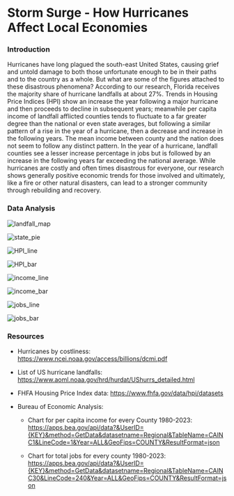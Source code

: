 # Storm Surge - How Hurricanes Affect Local Economies
 ### Introduction
Hurricanes have long plagued the south-east United States, causing grief and untold damage to both those unfortunate enough to be in their paths and to the country as a whole. But what are some of the figures attached to these disastrous phenomena? According to our research, Florida receives the majority share of hurricane landfalls at about 27%. Trends in Housing Price Indices (HPI) show an increase the year following a major hurricane and then proceeds to decline in subsequent years; meanwhile per capita income of landfall afflicted counties tends to fluctuate to a far greater degree than the national or even state averages, but following a similar pattern of a rise in the year of a hurricane, then a decrease and increase in the following years. The mean income between county and the nation does not seem to follow any distinct pattern. In the year of a hurricane, landfall counties see a lesser increase percentage in jobs but is followed by an increase in the following years far exceeding the national average. While hurricanes are costly and often times disastrous for everyone, our research shows generally positive economic trends for those involved and ultimately, like a fire or other natural disasters, can lead to a stronger community through rebuilding and recovery. 


 
 ### Data Analysis

![landfall_map](https://github.com/user-attachments/assets/f3e9d744-3307-42cd-98dc-34a94de277ec)


![state_pie](https://github.com/user-attachments/assets/8e39fd98-69bc-4f63-bd4a-08f2de5d6b16)


![HPI_line](https://github.com/user-attachments/assets/2db73ba0-7bab-4770-8fae-13ca42ac1135)


![HPI_bar](https://github.com/user-attachments/assets/030c95c0-cc86-4900-afd5-05215e769902)


![income_line](https://github.com/user-attachments/assets/6f4e8f8e-33b9-4ef1-b7f9-d584cd6f8754)


![income_bar](https://github.com/user-attachments/assets/ab9109c3-5831-4188-8989-21034314aec6)


![jobs_line](https://github.com/user-attachments/assets/5c011494-802d-4429-8d9c-200e9f21a3e6)


![jobs_bar](https://github.com/user-attachments/assets/9a40745b-9915-452f-87c7-cb174a3bbfef)

### Resources

- Hurricanes by costliness:
    https://www.ncei.noaa.gov/access/billions/dcmi.pdf

- List of US hurricane landfalls:
    https://www.aoml.noaa.gov/hrd/hurdat/UShurrs_detailed.html

- FHFA Housing Price Index data:
    https://www.fhfa.gov/data/hpi/datasets

- Bureau of Economic Analysis: 
   
   - Chart for per capita income for every County 1980-2023:
     https://apps.bea.gov/api/data?&UserID={KEY}&method=GetData&datasetname=Regional&TableName=CAINC1&LineCode=1&Year=ALL&GeoFips=COUNTY&ResultFormat=json

   - Chart for total jobs for every county 1980-2023:
     https://apps.bea.gov/api/data?&UserID={KEY}&method=GetData&datasetname=Regional&TableName=CAINC30&LineCode=240&Year=ALL&GeoFips=COUNTY&ResultFormat=json
